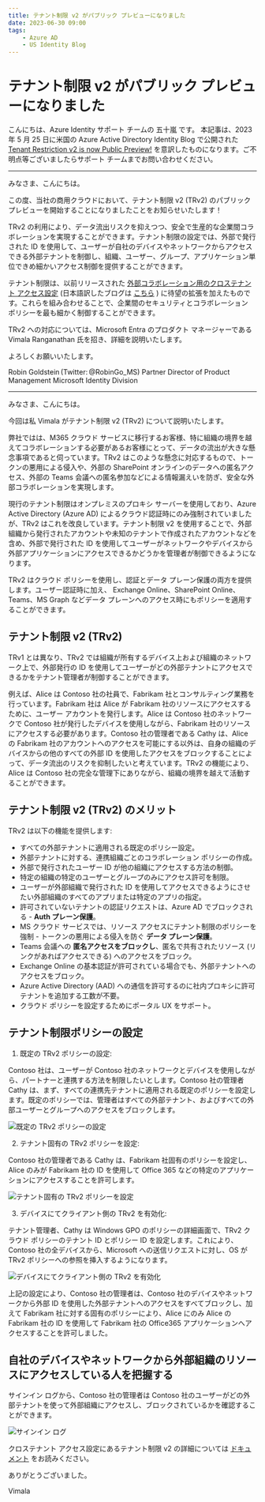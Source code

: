 ```yaml
---
title: テナント制限 v2 がパブリック プレビューになりました
date: 2023-06-30 09:00
tags:
    - Azure AD
    - US Identity Blog
---
```


# テナント制限 v2 がパブリック プレビューになりました

こんにちは、Azure Identity サポート チームの 五十嵐 です。
本記事は、2023 年 5 月 25 日に米国の Azure Active Directory Identity Blog で公開された [Tenant Restriction v2 is now Public Preview!](https://techcommunity.microsoft.com/t5/microsoft-entra-azure-ad-blog/tenant-restriction-v2-is-now-public-preview/ba-p/3094113) を意訳したものになります。ご不明点等ございましたらサポート チームまでお問い合わせください。

---

みなさま、こんにちは。

この度、当社の商用クラウドにおいて、テナント制限 v2 (TRv2) のパブリック プレビューを開始することになりましたことをお知らせいたします！

TRv2 の利用により、データ流出リスクを抑えつつ、安全で生産的な企業間コラボレーションを実現することができます。テナント制限の設定では、外部で発行された ID を使用して、ユーザーが自社のデバイスやネットワークからアクセスできる外部テナントを制御し、組織、ユーザー、グループ、アプリケーション単位できめ細かいアクセス制御を提供することができます。

テナント制限は、以前リリースされた [外部コラボレーション用のクロステナント アクセス設定](https://techcommunity.microsoft.com/t5/microsoft-entra-azure-ad-blog/collaborate-more-securely-with-new-cross-tenant-access-settings/ba-p/2147077) (日本語訳したブログは [こちら](./azure-active-directory/collaborate-more-securely-with-new-cross-tenant-access-settings/) ) に待望の拡張を加えたものです。これらを組み合わせることで、企業間のセキュリティとコラボレーション ポリシーを最も細かく制御することができます。

TRv2 への対応については、Microsoft Entra のプロダクト マネージャーである Vimala Ranganathan 氏を招き、詳細を説明いたします。

よろしくお願いいたします。

Robin Goldstein (Twitter: @RobinGo_MS)
Partner Director of Product Management
Microsoft Identity Division

---

みなさま、こんにちは。

今回は私 Vimala がテナント制限 v2 (TRv2) について説明いたします。

弊社ではは、M365 クラウド サービスに移行するお客様、特に組織の境界を越えてコラボレーションする必要があるお客様にとって、データの流出が大きな懸念事項であると伺っています。TRv2 はこのような懸念に対応するもので、トークンの悪用による侵入や、外部の SharePoint オンラインのデータへの匿名アクセス、外部の Teams 会議への匿名参加などによる情報漏えいを防ぎ、安全な外部コラボレーションを実現します。

現行のテナント制限はオンプレミスのプロキシ サーバーを使用しており、Azure Active Directory (Azure AD) によるクラウド認証時にのみ強制されていましたが、TRv2 はこれを改良しています。テナント制限 v2 を使用することで、外部組織から発行されたアカウントや未知のテナントで作成されたアカウントなどを含め、外部で発行された ID を使用してユーザーがネットワークやデバイスから外部アプリケーションにアクセスできるかどうかを管理者が制御できるようになります。

TRv2 はクラウド ポリシーを使用し、認証とデータ プレーン保護の両方を提供します。ユーザー認証時に加え、 Exchange Online、SharePoint Online、Teams、MS Graph などデータ プレーンへのアクセス時にもポリシーを適用することができます。

## テナント制限 v2 (TRv2)

TRv1 とは異なり、TRv2 では組織が所有するデバイス上および組織のネットワーク上で、外部発行の ID を使用してユーザーがどの外部テナントにアクセスできるかをテナント管理者が制御することができます。

例えば、Alice は Contoso 社の社員で、Fabrikam 社とコンサルティング業務を行っています。Fabrikam 社は Alice が Fabrikam 社のリソースにアクセスするために、ユーザー アカウントを発行します。Alice は Contoso 社のネットワークで Contoso 社が発行したデバイスを使用しながら、Fabrikam 社のリソースにアクセスする必要があります。Contoso 社の管理者である Cathy は、Alice の Fabrikam 社のアカウントへのアクセスを可能にする以外は、自身の組織のデバイスからの他のすべての外部 ID を使用したアクセスをブロックすることによって、データ流出のリスクを抑制したいと考えています。TRv2 の機能により、Alice は Contoso 社の完全な管理下にありながら、組織の境界を越えて活動することができます。

## テナント制限 v2 (TRv2) のメリット

TRv2 は以下の機能を提供します:

- すべての外部テナントに適用される既定のポリシー設定。
- 外部テナントに対する、連携組織ごとのコラボレーション ポリシーの作成。
- 外部で発行されたユーザー ID が他の組織にアクセスする方法の制御。
- 特定の組織の特定のユーザーとグループのみにアクセス許可を制限。
- ユーザーが外部組織で発行された ID を使用してアクセスできるようにさせたい外部組織のすべてのアプリまたは特定のアプリの指定。
- 許可されていないテナントの認証リクエストは、Azure AD でブロックされる - **Auth プレーン保護**。
- MS クラウド サービスでは、リソース アクセスにテナント制限のポリシーを強制 - トークンの悪用による侵入を防ぐ **データ プレーン保護**。
- Teams 会議への **匿名アクセスをブロックし**、匿名で共有されたリソース (リンクがあればアクセスできる) へのアクセスをブロック。
- Exchange Online の基本認証が許可されている場合でも、外部テナントへのアクセスをブロック。
- Azure Active Directory (AAD) への通信を許可するのに社内プロキシに許可テナントを追加する工数が不要。
- クラウド ポリシーを設定するためにポータル UX をサポート。

## テナント制限ポリシーの設定

1. 既定の TRv2 ポリシーの設定:

Contoso 社は、ユーザーが Contoso 社のネットワークとデバイスを使用しながら、パートナーと連携する方法を制限したいとします。Contoso 社の管理者 Cathy は、まず、すべての連携先テナントに適用される既定のポリシーを設定します。既定のポリシーでは、管理者はすべての外部テナント、およびすべての外部ユーザーとグループへのアクセスをブロックします。

![既定の TRv2 ポリシーの設定](./tenant-restriction-v2-is-now-public-preview/tenant-restriction-v2-is-now-public-preview1.png)

2. テナント固有の TRv2 ポリシーを設定:

Contoso 社の管理者である Cathy は、Fabrikam 社固有のポリシーを設定し、Alice のみが Fabrikam 社の ID を使用して Office 365 などの特定のアプリケーションにアクセスすることを許可します。

![テナント固有の TRv2 ポリシーを設定](./tenant-restriction-v2-is-now-public-preview/tenant-restriction-v2-is-now-public-preview2.png)

3. デバイスにてクライアント側の TRv2 を有効化:

テナント管理者、Cathy は Windows GPO のポリシーの詳細画面で、TRv2 クラウド ポリシーのテナント ID とポリシー ID を設定します。これにより、Contoso 社の全デバイスから、Microsoft への送信リクエストに対し、OS が TRv2 ポリシーへの参照を挿入するようになります。

![デバイスにてクライアント側の TRv2 を有効化](./tenant-restriction-v2-is-now-public-preview/tenant-restriction-v2-is-now-public-preview3.png)

上記の設定により、Contoso 社の管理者は、Contoso 社のデバイスやネットワークから外部 ID を使用した外部テナントへのアクセスをすべてブロックし、加えて Fabrikam 社に対する固有のポリシーにより、Alice にのみ Alice の Fabrikam 社の ID を使用して Fabrikam 社の Office365 アプリケーションへアクセスすることを許可しました。

## 自社のデバイスやネットワークから外部組織のリソースにアクセスしている人を把握する

サインイン ログから、Contoso 社の管理者は Contoso 社のユーザーがどの外部テナントを使って外部組織にアクセスし、ブロックされているかを確認することができます。

![サインイン ログ](./tenant-restriction-v2-is-now-public-preview/tenant-restriction-v2-is-now-public-preview4.png)

クロステナント アクセス設定にあるテナント制限 v2 の詳細については [ドキュメント](https://learn.microsoft.com/ja-jp/azure/active-directory/external-identities/tenant-restrictions-v2#step-3-enable-tenant-restrictions-on-windows-managed-devices) をお読みください。

ありがとうございました。

Vimala
